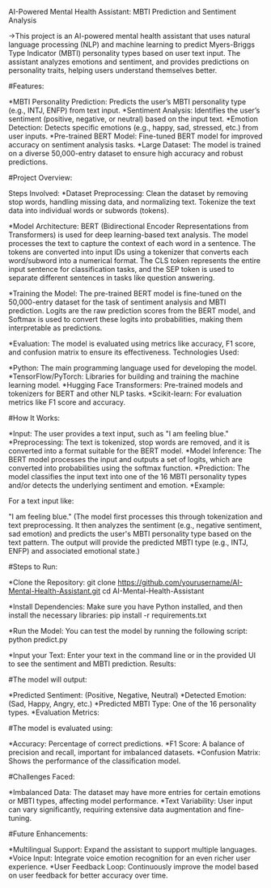 AI-Powered Mental Health Assistant: MBTI Prediction and Sentiment Analysis

->This project is an AI-powered mental health assistant that uses natural language processing (NLP) and machine learning to predict Myers-Briggs Type Indicator (MBTI) personality types based on user text input. The assistant analyzes emotions and sentiment, and provides predictions on personality traits, helping users understand themselves better.

#Features:

*MBTI Personality Prediction: Predicts the user’s MBTI personality type (e.g., INTJ, ENFP) from text input.
*Sentiment Analysis: Identifies the user’s sentiment (positive, negative, or neutral) based on the input text.
*Emotion Detection: Detects specific emotions (e.g., happy, sad, stressed, etc.) from user inputs.
*Pre-trained BERT Model: Fine-tuned BERT model for improved accuracy on sentiment analysis tasks.
*Large Dataset: The model is trained on a diverse 50,000-entry dataset to ensure high accuracy and robust predictions.


#Project Overview:

Steps Involved:
*Dataset Preprocessing:
Clean the dataset by removing stop words, handling missing data, and normalizing text.
Tokenize the text data into individual words or subwords (tokens).

*Model Architecture:
BERT (Bidirectional Encoder Representations from Transformers) is used for deep learning-based text analysis. The model processes the text to capture the context of each word in a sentence.
The tokens are converted into input IDs using a tokenizer that converts each word/subword into a numerical format.
The CLS token represents the entire input sentence for classification tasks, and the SEP token is used to separate different sentences in tasks like question answering.

*Training the Model:
The pre-trained BERT model is fine-tuned on the 50,000-entry dataset for the task of sentiment analysis and MBTI prediction.
Logits are the raw prediction scores from the BERT model, and Softmax is used to convert these logits into probabilities, making them interpretable as predictions.

*Evaluation:
The model is evaluated using metrics like accuracy, F1 score, and confusion matrix to ensure its effectiveness.
Technologies Used:

*Python: The main programming language used for developing the model.
*TensorFlow/PyTorch: Libraries for building and training the machine learning model.
*Hugging Face Transformers: Pre-trained models and tokenizers for BERT and other NLP tasks.
*Scikit-learn: For evaluation metrics like F1 score and accuracy.


#How It Works:

*Input: The user provides a text input, such as "I am feeling blue."
*Preprocessing: The text is tokenized, stop words are removed, and it is converted into a format suitable for the BERT model.
*Model Inference: The BERT model processes the input and outputs a set of logits, which are converted into probabilities using the softmax function.
*Prediction: The model classifies the input text into one of the 16 MBTI personality types and/or detects the underlying sentiment and emotion.
*Example:

For a text input like:

"I am feeling blue."
(The model first processes this through tokenization and text preprocessing.
It then analyzes the sentiment (e.g., negative sentiment, sad emotion) and predicts the user's MBTI personality type based on the text pattern.
The output will provide the predicted MBTI type (e.g., INTJ, ENFP) and associated emotional state.)


#Steps to Run:

*Clone the Repository:
git clone https://github.com/yourusername/AI-Mental-Health-Assistant.git
cd AI-Mental-Health-Assistant


*Install Dependencies: Make sure you have Python installed, and then install the necessary libraries:
pip install -r requirements.txt


*Run the Model: You can test the model by running the following script:
python predict.py


*Input your Text: Enter your text in the command line or in the provided UI to see the sentiment and MBTI prediction.
Results:

#The model will output:

*Predicted Sentiment: (Positive, Negative, Neutral)
*Detected Emotion: (Sad, Happy, Angry, etc.)
*Predicted MBTI Type: One of the 16 personality types.
*Evaluation Metrics:


#The model is evaluated using:

*Accuracy: Percentage of correct predictions.
*F1 Score: A balance of precision and recall, important for imbalanced datasets.
*Confusion Matrix: Shows the performance of the classification model.


#Challenges Faced:

*Imbalanced Data: The dataset may have more entries for certain emotions or MBTI types, affecting model performance.
*Text Variability: User input can vary significantly, requiring extensive data augmentation and fine-tuning.


#Future Enhancements:

*Multilingual Support: Expand the assistant to support multiple languages.
*Voice Input: Integrate voice emotion recognition for an even richer user experience.
*User Feedback Loop: Continuously improve the model based on user feedback for better accuracy over time.
